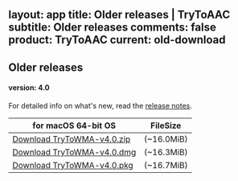 layout: app
title: Older releases | TryToAAC
subtitle: Older releases
comments: false
product: TryToAAC
current: old-download
---

## <strong>Older releases</strong>

#### version: 4.0

For detailed info on what's new, read the [release notes](./changelog.html).

for macOS 64-bit OS | FileSize
------------------------------ | -------------------------
[Download TryToWMA-v4.0.zip](http://www.filefactory.com/file/4xi5ifkrdho7/TryToWMA-4.0.zip)    | (~16.0MiB)
[Download TryToWMA-v4.0.dmg](http://www.filefactory.com/file/70h5n9ox4h1l/TryToWMA-4.0.dmg)    | (~16.3MiB)
[Download TryToWMA-v4.0.pkg](http://www.filefactory.com/file/6ixb152bme71/TryToWMA-4.0.pkg.zip)    | (~16.7MiB)
